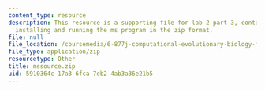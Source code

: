 ```yaml
---
content_type: resource
description: This resource is a supporting file for lab 2 part 3, contains files for
  installing and running the ms program in the zip format.
file: null
file_location: /coursemedia/6-877j-computational-evolutionary-biology-fall-2005/5910364c17a36fca7eb24ab3a36e21b5_mssource.zip
file_type: application/zip
resourcetype: Other
title: mssource.zip
uid: 5910364c-17a3-6fca-7eb2-4ab3a36e21b5
---
```

